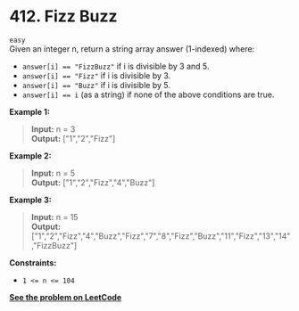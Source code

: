 # 412. Fizz Buzz

`easy` <br />
Given an integer n, return a string array answer (1-indexed) where:

- `answer[i] == "FizzBuzz"` if i is divisible by 3 and 5.
- `answer[i] == "Fizz"` if i is divisible by 3.
- `answer[i] == "Buzz"` if i is divisible by 5.
- `answer[i] == i` (as a string) if none of the above conditions are true.

**Example 1:**

> **Input:** n = 3 <br />
> **Output:** ["1","2","Fizz"]

**Example 2:**

> **Input:** n = 5 <br />
> **Output:** ["1","2","Fizz","4","Buzz"] 

**Example 3:**

> **Input:** n = 15 <br />
> **Output:** ["1","2","Fizz","4","Buzz","Fizz","7","8","Fizz","Buzz","11","Fizz","13","14","FizzBuzz"]

**Constraints:**

- `1 <= n <= 104`

[**See the problem on LeetCode**](https://leetcode.com/problems/fizz-buzz/)
